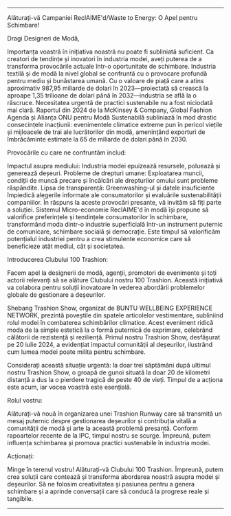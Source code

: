 ---

Alăturați-vă Campaniei ReclAIME'd/Waste to Energy: O Apel pentru Schimbare!

Dragi Designeri de Modă,

Importanța voastră în inițiativa noastră nu poate fi subliniată suficient. Ca creatori de tendințe și inovatori în industria modei, aveți puterea de a transforma provocările actuale într-o oportunitate de schimbare. Industria textilă și de modă la nivel global se confruntă cu o provocare profundă pentru mediu și bunăstarea umană. Cu o valoare de piață care a atins aproximativ 987,95 miliarde de dolari în 2023—proiectată să crească la aproape 1,35 trilioane de dolari până în 2032—industria se află la o răscruce. Necesitatea urgentă de practici sustenabile nu a fost niciodată mai clară. Raportul din 2024 de la McKinsey & Company, Global Fashion Agenda și Alianța ONU pentru Modă Sustenabilă subliniază în mod drastic consecințele inacțiunii: evenimentele climatice extreme pun în pericol viețile și mijloacele de trai ale lucrătorilor din modă, amenințând exporturi de îmbrăcăminte estimate la 65 de miliarde de dolari până în 2030.

Provocările cu care ne confruntăm includ:

Impactul asupra mediului: Industria modei epuizează resursele, poluează și generează deșeuri.
Probleme de drepturi umane: Exploatarea muncii, condiții de muncă precare și încălcări ale drepturilor omului sunt probleme răspândite.
Lipsa de transparență: Greenwashing-ul și datele insuficiente împiedică alegerile informate ale consumatorilor și evaluările sustenabilității companiilor.
În răspuns la aceste provocări presante, vă invităm să fiți parte a soluției. Sistemul Micro-economie ReclAIME'd în modă își propune să valorifice preferințele și tendințele consumatorilor în schimbare, transformând moda dintr-o industrie superficială într-un instrument puternic de comunicare, schimbare socială și democrație. Este timpul să valorificăm potențialul industriei pentru a crea stimulente economice care să beneficieze atât mediul, cât și societatea.

Introducerea Clubului 100 Trashion:

Facem apel la designerii de modă, agenții, promotori de evenimente și toți actorii relevanți să se alăture Clubului nostru 100 Trashion. Această inițiativă va colabora pentru soluții inovatoare în vederea abordării problemelor globale de gestionare a deșeurilor.

Shebang Trashion Show, organizat de BUNTU WELLBEING EXPERIENCE NETWORK, prezintă poveștile din spatele articolelor vestimentare, subliniind rolul modei în combaterea schimbărilor climatice. Acest eveniment ridică moda de la simple estetică la o formă puternică de exprimare, celebrând călătorii de rezistență și reziliență. Primul nostru Trashion Show, desfășurat pe 20 iulie 2024, a evidențiat impactul comunității al deșeurilor, ilustrând cum lumea modei poate milita pentru schimbare.

Considerați această situație urgentă: la doar trei săptămâni după ultimul nostru Trashion Show, o groapă de gunoi situată la doar 20 de kilometri distanță a dus la o pierdere tragică de peste 40 de vieți. Timpul de a acționa este acum, iar vocea voastră este esențială.

Rolul vostru:

Alăturați-vă nouă în organizarea unei Trashion Runway care să transmită un mesaj puternic despre gestionarea deșeurilor și contribuția vitală a comunității de modă și arte la această problemă presantă. Conform rapoartelor recente de la IPC, timpul nostru se scurge. Împreună, putem influența schimbarea și promova practici sustenabile în industria modei.

Acționați:

Minge în terenul vostru! Alăturați-vă Clubului 100 Trashion. Împreună, putem crea soluții care contează și transforma abordarea noastră asupra modei și deșeurilor. Să ne folosim creativitatea și pasiunea pentru a genera schimbare și a aprinde conversații care să conducă la progrese reale și tangibile.

---